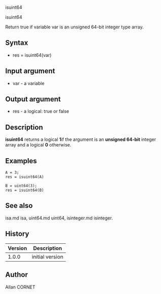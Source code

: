 



isuint64


isuint64

Return true if variable var is an unsigned 64-bit integer type array.

## Syntax

- res = isuint64(var)

## Input argument

 - var - a variable

## Output argument

 - res - a logical: true or false

## Description

<b>isuint64</b> returns a logical <b>1</b>if the argument is an <b>unsigned 64-bit</b> integer array and a logical <b>0</b> otherwise.

## Examples

```Nelson
A = 3;
res = isuint64(A)
```
```Nelson
B = uint64(3);
res = isuint64(B)
```

## See also

isa.md isa, uint64.md uint64, isinteger.md isinteger.
## History

|Version|Description|
|------|------|
|1.0.0|initial version|


## Author

Allan CORNET



